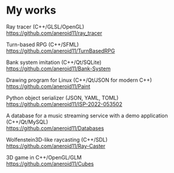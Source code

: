 # My works

Ray tracer (C++/GLSL/OpenGL)  
https://github.com/aneroid11/ray_tracer 

Turn-based RPG (C++/SFML)  
https://github.com/aneroid11/TurnBasedRPG

Bank system imitation (C++/Qt/SQLite)  
https://github.com/aneroid11/Bank-System

Drawing program for Linux (C++/Qt/JSON for modern C++)  
https://github.com/aneroid11/Paint

Python object serializer (JSON, YAML, TOML)  
https://github.com/aneroid11/ISP-2022-053502

A database for a music streaming service with a demo application (C++/Qt/MySQL)  
https://github.com/aneroid11/Databases

Wolfenstein3D-like raycasting (C++/SDL)  
https://github.com/aneroid11/Ray-Caster

3D game in C++/OpenGL/GLM  
https://github.com/aneroid11/Cubes
